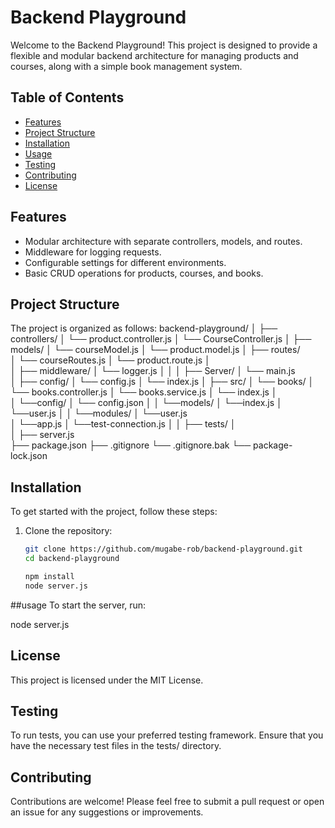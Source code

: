 # Backend Playground

Welcome to the Backend Playground! This project is designed to provide a flexible and modular backend architecture for managing products and courses, along with a simple book management system. 

## Table of Contents

- [Features](#features)
- [Project Structure](#project-structure)
- [Installation](#installation)
- [Usage](#usage)
- [Testing](#testing)
- [Contributing](#contributing)
- [License](#license)

## Features

- Modular architecture with separate controllers, models, and routes.
- Middleware for logging requests.
- Configurable settings for different environments.
- Basic CRUD operations for products, courses, and books.

## Project Structure

The project is organized as follows:
backend-playground/
│
├── controllers/
│   └── product.controller.js
│   └── CourseController.js
│
├── models/
│   └── courseModel.js
│   └── product.model.js
│
├── routes/          
│   └── courseRoutes.js
│   └── product.route.js
│  
│
├── middleware/
│   └── logger.js
│
│
│
├── Server/
│    └── main.js    
│
├── config/
│         └── config.js
│         └── index.js
│
├── src/
│           └── books/
│                      └── books.controller.js
│                      └── books.service.js
│                      └── index.js
│            
│           └──config/
│                     └── config.json
│
│           └──models/
│                    └──index.js
│                    └──user.js
│
│           └──modules/
│                   └──user.js                         
│           └──app.js
│           └──test-connection.js
│
│ 
├── tests/
│  
│
├── server.js   
├── package.json
├── .gitignore
└── .gitignore.bak
└── package-lock.json


## Installation

To get started with the project, follow these steps:

1. Clone the repository:
   ```bash
   git clone https://github.com/mugabe-rob/backend-playground.git
   cd backend-playground

   npm install
   node server.js

##usage
To start the server, run:

node server.js

## License

This project is licensed under the MIT License.

## Testing
To run tests, you can use your preferred testing framework. Ensure that you have the necessary test files in the tests/ directory.

## Contributing

Contributions are welcome! Please feel free to submit a pull request or open an issue for any suggestions or improvements.
